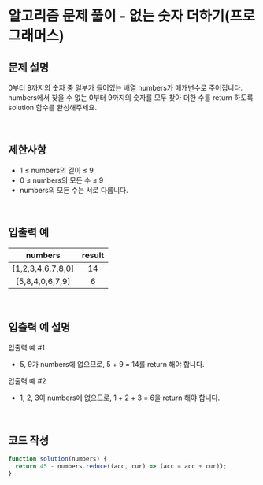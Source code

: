 # 알고리즘 문제 풀이 - 없는 숫자 더하기(프로그래머스)

## 문제 설명

0부터 9까지의 숫자 중 일부가 들어있는 배열 numbers가 매개변수로 주어집니다. numbers에서 찾을 수 없는 0부터 9까지의 숫자를 모두 찾아 더한 수를 return 하도록 solution 함수를 완성해주세요.

<br />

## 제한사항

- 1 ≤ numbers의 길이 ≤ 9
- 0 ≤ numbers의 모든 수 ≤ 9
- numbers의 모든 수는 서로 다릅니다.

<br />

## 입출력 예

|      numbers      | result |
| :---------------: | :----: |
| [1,2,3,4,6,7,8,0] |   14   |
|  [5,8,4,0,6,7,9]  |   6    |

<br />

## 입출력 예 설명

입출력 예 #1

- 5, 9가 numbers에 없으므로, 5 + 9 = 14를 return 해야 합니다.

입출력 예 #2

- 1, 2, 3이 numbers에 없으므로, 1 + 2 + 3 = 6을 return 해야 합니다.

<br />

## 코드 작성

```js
function solution(numbers) {
  return 45 - numbers.reduce((acc, cur) => (acc = acc + cur));
}
```

<br />
